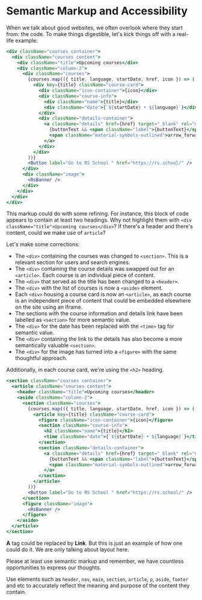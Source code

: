 # Semantic Markup and Accessibility

When we talk about good websites, we often overlook where they start from: the code. To make things digestible, let's kick things off with a real-life example:

```jsx
<div className="courses container">
  <div className="courses content">
    <div className="title">Upcoming courses</div>
    <div className="column-2">
      <div className="courses">
        {courses.map(({ title, language, startDate, href, icon }) => (
          <div key={title} className="course-card">
            <div className="icon-container">{icon}</div>
            <div className="course-info">
              <div className="name">{title}</div>
              <div className="date">{`${startDate} • ${language}`}</div>
            </div>
            <div className="details-container">
              <a className="details" href={href} target="_blank" rel="noreferrer">
                {buttonText && <span className="label">{buttonText}</span>}
                <span className="material-symbols-outlined">arrow_forward</span>
              </a>
            </div>
          </div>
        ))}
        <Button label="Go to RS School " href="https://rs.school/" />
      </div>
      <div className="image">
        <RsBanner />
      </div>
    </div>
  </div>
</div>
```

This markup could do with some refining. For instance, this block of code appears to contain at least two headings. Why not highlight them with `<div className="title">Upcoming courses</div>`? If there's a header and there's content, could we make use of `article`?

Let's make some corrections:

- The `<div>` containing the courses was changed to `<section>`. This is a relevant section for users and search engines.
- The `<div>` containing the course details was swapped out for an `<article>`. Each course is an individual piece of content.
- The `<div>` that served as the title has been changed to a `<header>`.
- The `<div>` with the list of courses is now a `<aside>` element.
- Each `<div>` housing a course card is now an `<article>`, as each course is an independent piece of content that could be embedded elsewhere on the site using an iframe.
- The sections with the course information and details link have been labelled as `<section>` for more semantic value.
- The `<div>` for the date has been replaced with the `<time>` tag for semantic value.
- The `<div>` containing the link to the details has also become a more semantically valuable `<section>`.
- The `<div>` for the image has turned into a `<figure>` with the same thoughtful approach.

Additionally, in each course card, we're using the `<h2>` heading.

```jsx
<section className="courses container">
  <article className="courses content">
    <header className="title">Upcoming courses</header>
    <aside className="column-2">
      <section className="courses">
        {courses.map(({ title, language, startDate, href, icon }) => (
          <article key={title} className="course-card">
            <figure className="icon-container">{icon}</figure>
            <section className="course-info">
              <h2 className="name">{title}</h2>
              <time className="date">{`${startDate} • ${language}`}</time>
            </section>
            <section className="details-container">
              <a className="details" href={href} target="_blank" rel="noreferrer">
                {buttonText && <span className="label">{buttonText}</span>}
                <span className="material-symbols-outlined">arrow_forward</span>
              </a>
            </section>
          </article>
        ))}
        <Button label="Go to RS School " href="https://rs.school/" />
      </section>
      <figure className="image">
        <RsBanner />
      </figure>
    </aside>
  </article>
</section>
```

**A** tag could be replaced by **Link**. But this is just an example of how one could do it. We are only talking about layout here.

Please at least use semantic markup and remember, we have countless opportunities to express our thoughts.

Use elements such as `header`, `nav`, `main`, `section`, `article`, `p`, `aside`, `footer` and etc to accurately reflect the meaning and purpose of the content they contain.
